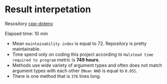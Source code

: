 # Result interpetation

Resository [cpp-dotenv](https://github.com/adeharo9/cpp-dotenv)

Elapsed time: 10 min

- Mean `maintainability index` is equal to 72. Repository is pretty maintainable.
- Time spend only on coding this project according to `Halstead time required to program` metric is **749 hours**. 
- Methods use wide variety of argument types and often does not match argument types with each other (`Mean NHD` is equal to `0.05`).
- There is one method that is `376` lines long.
